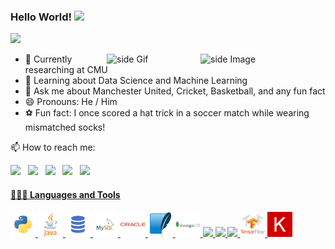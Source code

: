 ### Hello World!  <img src="https://github.com/sciencepal/sciencepal/blob/master/assets/Hi.gif" width="29px">
  ![](https://komarev.com/ghpvc/?username=sciencepal&label=Profile%20Visits&color=blue&style=for-the-badge)
  
<img src="https://github.com/sciencepal/sciencepal/blob/master/assets/life_balance.gif" alt="side Image" align="right" width="200" height="auto" />
<a href="https://ko-fi.com/sciencepal"> <img src="https://media3.giphy.com/media/ZEB6yFbLnhyQf7g3hn/giphy.gif" alt="side Gif" align="right" width="150" height="auto"/> </a>
  
  - 🔭 Currently researching at CMU
  - 🌱 Learning about Data Science and Machine Learning
  - 💬 Ask me about Manchester United, Cricket, Basketball, and any fun fact
  - 😄 Pronouns: He / Him
  - ⚽ Fun fact: I once scored a hat trick in a soccer match while wearing mismatched socks!

📫 How to reach me: &nbsp;&nbsp; 

[<img src="https://upload.wikimedia.org/wikipedia/commons/8/83/Steam_icon_logo.svg" width="3.5%"/>](https://steamcommunity.com/id/iconic_dark/)  &nbsp; [<img src="https://github.com/sciencepal/sciencepal/blob/master/assets/discord-round.svg" width="3.5%"/>]()  &nbsp; [<img src="https://img.icons8.com/color/48/000000/twitter.png" width="3.5%"/>](https://twitter.com/alshishaunak)  &nbsp; [<img src="https://img.icons8.com/color/48/000000/linkedin.png" width="3.5%"/>](https://www.linkedin.com/in/shaunak-alshi-619469186)  &nbsp;  <a href="mailto:shaunak111sa@gmail.com"> <img src="https://img.icons8.com/fluent/48/000000/gmail.png" width="3.5%"/>
  


#### 👨🏻‍💻 Languages and Tools <br />
<code><img height="40" src="https://raw.githubusercontent.com/github/explore/5e02b0a42125950dd5a3e2a3fe8a5bb6b1a8b9f3/topics/python/python.png"></code>
<code><img height="40" src="https://raw.githubusercontent.com/github/explore/5e02b0a42125950dd5a3e2a3fe8a5bb6b1a8b9f3/topics/java/java.png"></code>
<code><img height="40" src="https://raw.githubusercontent.com/github/explore/5e02b0a42125950dd5a3e2a3fe8a5bb6b1a8b9f3/topics/sql/sql.png"></code>
<code><img height="40" src="https://raw.githubusercontent.com/github/explore/5e02b0a42125950dd5a3e2a3fe8a5bb6b1a8b9f3/topics/mysql/mysql.png"></code>
<code><img height="40" src="https://raw.githubusercontent.com/github/explore/5e02b0a42125950dd5a3e2a3fe8a5bb6b1a8b9f3/topics/oracle/oracle.png"></code>
<code><img height="40" src="https://raw.githubusercontent.com/github/explore/5e02b0a42125950dd5a3e2a3fe8a5bb6b1a8b9f3/topics/sqlite/sqlite.png"></code>
<code><img height="40" src="https://raw.githubusercontent.com/github/explore/5e02b0a42125950dd5a3e2a3fe8a5bb6b1a8b9f3/topics/mongodb/mongodb.png"></code>
<code><img height="40" src="https://raw.githubusercontent.com/github/explore/5e02b0a42125950dd5a3e2a3fe8a5bb6b1a8b9f3/topics/aws-glue/aws-glue.png"></code>
<code><img height="40" src="https://raw.githubusercontent.com/github/explore/5e02b0a42125950dd5a3e2a3fe8a5bb6b1a8b9f3/topics/airflow/airflow.png"></code>
<code><img height="40" src="https://raw.githubusercontent.com/github/explore/5e02b0a42125950dd5a3e2a3fe8a5bb6b1a8b9f3/topics/aws-s3/aws-s3.png"></code>
<code><img height="40" src="https://raw.githubusercontent.com/github/explore/5e02b0a42125950dd5a3e2a3fe8a5bb6b1a8b9f3/topics/tensorflow/tensorflow.png"></code>
<code><img height="40" src="https://raw.githubusercontent.com/github/explore/5e02b0a42125950dd5a3e2a3fe8a5bb6b1a8b9f3/topics/keras/keras.png"></code>



